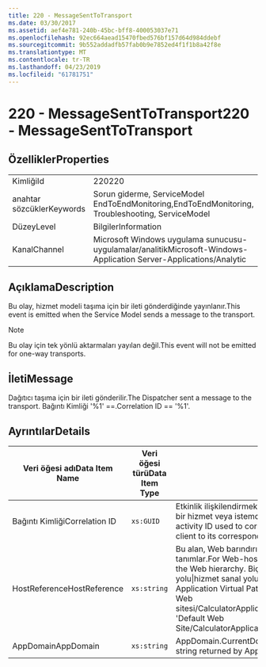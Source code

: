 ```yaml
---
title: 220 - MessageSentToTransport
ms.date: 03/30/2017
ms.assetid: aef4e781-240b-45bc-bff8-400053037e71
ms.openlocfilehash: 92ec664aead15470fbed576bf157d64d984ddebf
ms.sourcegitcommit: 9b552addadfb57fab0b9e7852ed4f1f1b8a42f8e
ms.translationtype: MT
ms.contentlocale: tr-TR
ms.lasthandoff: 04/23/2019
ms.locfileid: "61781751"
---
```

# <a name="220---messagesenttotransport"></a><span data-ttu-id="a5863-102">220 - MessageSentToTransport</span><span class="sxs-lookup"><span data-stu-id="a5863-102">220 - MessageSentToTransport</span></span>
## <a name="properties"></a><span data-ttu-id="a5863-103">Özellikler</span><span class="sxs-lookup"><span data-stu-id="a5863-103">Properties</span></span>  
  
|||  
|-|-|  
|<span data-ttu-id="a5863-104">Kimliği</span><span class="sxs-lookup"><span data-stu-id="a5863-104">Id</span></span>|<span data-ttu-id="a5863-105">220</span><span class="sxs-lookup"><span data-stu-id="a5863-105">220</span></span>|  
|<span data-ttu-id="a5863-106">anahtar sözcükler</span><span class="sxs-lookup"><span data-stu-id="a5863-106">Keywords</span></span>|<span data-ttu-id="a5863-107">Sorun giderme, ServiceModel EndToEndMonitoring,</span><span class="sxs-lookup"><span data-stu-id="a5863-107">EndToEndMonitoring, Troubleshooting, ServiceModel</span></span>|  
|<span data-ttu-id="a5863-108">Düzey</span><span class="sxs-lookup"><span data-stu-id="a5863-108">Level</span></span>|<span data-ttu-id="a5863-109">Bilgiler</span><span class="sxs-lookup"><span data-stu-id="a5863-109">Information</span></span>|  
|<span data-ttu-id="a5863-110">Kanal</span><span class="sxs-lookup"><span data-stu-id="a5863-110">Channel</span></span>|<span data-ttu-id="a5863-111">Microsoft Windows uygulama sunucusu-uygulamalar/analitik</span><span class="sxs-lookup"><span data-stu-id="a5863-111">Microsoft-Windows-Application Server-Applications/Analytic</span></span>|  
  
## <a name="description"></a><span data-ttu-id="a5863-112">Açıklama</span><span class="sxs-lookup"><span data-stu-id="a5863-112">Description</span></span>  
 <span data-ttu-id="a5863-113">Bu olay, hizmet modeli taşıma için bir ileti gönderdiğinde yayınlanır.</span><span class="sxs-lookup"><span data-stu-id="a5863-113">This event is emitted when the Service Model sends a message to the transport.</span></span>  
  
> [!NOTE]
>  <span data-ttu-id="a5863-114">Bu olay için tek yönlü aktarmaları yayılan değil.</span><span class="sxs-lookup"><span data-stu-id="a5863-114">This event will not be emitted for one-way transports.</span></span>  
  
## <a name="message"></a><span data-ttu-id="a5863-115">İleti</span><span class="sxs-lookup"><span data-stu-id="a5863-115">Message</span></span>  
 <span data-ttu-id="a5863-116">Dağıtıcı taşıma için bir ileti gönderilir.</span><span class="sxs-lookup"><span data-stu-id="a5863-116">The Dispatcher sent a message to the transport.</span></span> <span data-ttu-id="a5863-117">Bağıntı Kimliği '%1' ==.</span><span class="sxs-lookup"><span data-stu-id="a5863-117">Correlation ID == '%1'.</span></span>  
  
## <a name="details"></a><span data-ttu-id="a5863-118">Ayrıntılar</span><span class="sxs-lookup"><span data-stu-id="a5863-118">Details</span></span>  
  
|<span data-ttu-id="a5863-119">Veri öğesi adı</span><span class="sxs-lookup"><span data-stu-id="a5863-119">Data Item Name</span></span>|<span data-ttu-id="a5863-120">Veri öğesi türü</span><span class="sxs-lookup"><span data-stu-id="a5863-120">Data Item Type</span></span>|<span data-ttu-id="a5863-121">Açıklama</span><span class="sxs-lookup"><span data-stu-id="a5863-121">Description</span></span>|  
|--------------------|--------------------|-----------------|  
|<span data-ttu-id="a5863-122">Bağıntı Kimliği</span><span class="sxs-lookup"><span data-stu-id="a5863-122">Correlation ID</span></span>|`xs:GUID`|<span data-ttu-id="a5863-123">Etkinlik ilişkilendirmek için kullanılan bir `MessageSentToTransport` , karşılık gelen bir hizmet veya istemci olayı `MessageReceivedFromTransport` diğer ucundaki.</span><span class="sxs-lookup"><span data-stu-id="a5863-123">The activity ID used to correlate a `MessageSentToTransport` event from a service or client to its corresponding `MessageReceivedFromTransport` on the other end.</span></span>|  
|<span data-ttu-id="a5863-124">HostReference</span><span class="sxs-lookup"><span data-stu-id="a5863-124">HostReference</span></span>|`xs:string`|<span data-ttu-id="a5863-125">Bu alan, Web barındırılan hizmetleri, Web hiyerarşideki hizmet benzersiz olarak tanımlar.</span><span class="sxs-lookup"><span data-stu-id="a5863-125">For Web-hosted services, this field uniquely identifies the service in the Web hierarchy.</span></span> <span data-ttu-id="a5863-126">Biçimi olarak tanımlanan ' Web sitesi adı uygulamanın sanal yolu&#124;hizmet sanal yolu&#124;HizmetAdı '.</span><span class="sxs-lookup"><span data-stu-id="a5863-126">Its format is defined as 'Web Site Name Application Virtual Path&#124;Service Virtual Path&#124;ServiceName'.</span></span> <span data-ttu-id="a5863-127">Örnek: ' Varsayılan Web sitesi/CalculatorApplication&#124;/CalculatorService.svc&#124;CalculatorService'.</span><span class="sxs-lookup"><span data-stu-id="a5863-127">Example: 'Default Web Site/CalculatorApplication&#124;/CalculatorService.svc&#124;CalculatorService'.</span></span>|  
|<span data-ttu-id="a5863-128">AppDomain</span><span class="sxs-lookup"><span data-stu-id="a5863-128">AppDomain</span></span>|`xs:string`|<span data-ttu-id="a5863-129">AppDomain.CurrentDomain.FriendlyName tarafından döndürülen dize.</span><span class="sxs-lookup"><span data-stu-id="a5863-129">The string returned by AppDomain.CurrentDomain.FriendlyName.</span></span>|
